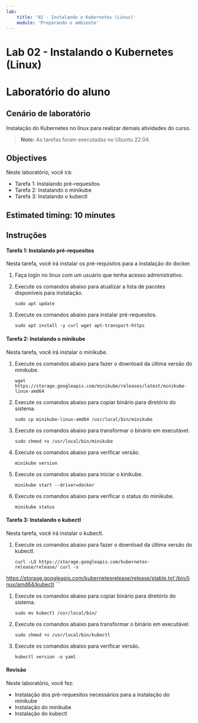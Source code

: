 ```yaml
---
lab:
    title: '02 - Instalando o Kubernetes (Linux)'
    module: 'Preparando o ambiente'
---
```


# Lab 02 - Instalando o Kubernetes (Linux)

# Laboratório do aluno

## Cenário de laboratório

Instalação do Kubernetes no linux para realizar demais atividades do curso.

>**Note:** As tarefas foram executadas no Ubuntu 22.04.

## Objectives

Neste laboratório, você irá:

+ Tarefa 1: Instalando pré-requesitos
+ Tarefa 2: Instalando o minikube
+ Tarefa 3: Instalando o kubectl

## Estimated timing: 10 minutes

## Instruções

#### Tarefa 1: Instalando pré-requesitos

Nesta tarefa, você irá instalar os pré-requisitos para a instalação do docker.

1. Faça login no linux com um usuário que tenha acesso administrativo.

1. Execute os comandos abaixo para atualizar a lista de pacotes disponíveis para instalação.

    ```shell
    sudo apt update
    ```

1. Execute os comandos abaixo para instalar pré-requesitos.

    ```shell
    sudo apt install -y curl wget apt-transport-https
    ```

#### Tarefa 2: Instalando o minikube

Nesta tarefa, você irá instalar o minikube.

1. Execute os comandos abaixo para fazer o download da última versão do minikube.

    ```shell
    wget https://storage.googleapis.com/minikube/releases/latest/minikube-linux-amd64
    ```

1. Execute os comandos abaixo para copiar binário para diretório do sistema.

    ```shell
    sudo cp minikube-linux-amd64 /usr/local/bin/minikube
    ```

1. Execute os comandos abaixo para transformar o binário em executável.

    ```shell
    sudo chmod +x /usr/local/bin/minikube
    ```

1. Execute os comandos abaixo para verificar versão.

    ```shell
    minikube version
    ```

1. Execute os comandos abaixo para iniciar o kinikube.

    ```shell
    minikube start --driver=docker
    ```

1. Execute os comandos abaixo para verificar o status do minikube.

    ```shell
    minikube status
    ```
#### Tarefa 3: Instalando o kubectl

Nesta tarefa, você irá instalar o kubectl.

1. Execute os comandos abaixo para fazer o download da última versão do kubectl.

    ```shell
    curl -LO https://storage.googleapis.com/kubernetes-release/release/`curl -s
https://storage.googleapis.com/kubernetesrelease/release/stable.txt`/bin/linux/amd64/kubectl
    ```

1. Execute os comandos abaixo para copiar binário para diretório do sistema.

    ```shell
    sudo mv kubectl /usr/local/bin/
    ```

1. Execute os comandos abaixo para transformar o binário em executável.

    ```shell
    sudo chmod +x /usr/local/bin/kubectl
    ```

1. Execute os comandos abaixo para verificar versão.

    ```shell
    kubectl version -o yaml
    ```

#### Revisão

Neste laboratório, você fez:

- Instalação dos pré-requesitos necessários para a instalação do minikube
- Instalação do minikube
- Instalação do kubectl